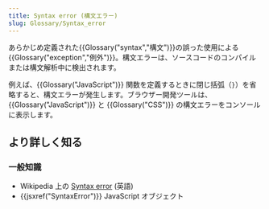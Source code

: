 ```yaml
---
title: Syntax error (構文エラー)
slug: Glossary/Syntax_error
---
```


あらかじめ定義された{{Glossary("syntax","構文")}}の誤った使用による{{Glossary("exception","例外")}}。構文エラーは、ソースコードのコンパイルまたは構文解析中に検出されます。

例えば、{{Glossary("JavaScript")}} 関数を定義するときに閉じ括弧（`}`）を省略すると、構文エラーが発生します。ブラウザー開発ツールは、{{Glossary("JavaScript")}} と {{Glossary("CSS")}} の構文エラーをコンソールに表示します。

## より詳しく知る

### 一般知識

- Wikipedia 上の [Syntax error](https://en.wikipedia.org/wiki/Syntax_error) (英語)
- {{jsxref("SyntaxError")}} JavaScript オブジェクト
